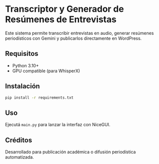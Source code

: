 # Transcriptor y Generador de Resúmenes de Entrevistas

Este sistema permite transcribir entrevistas en audio, generar resúmenes periodísticos con Gemini y publicarlos directamente en WordPress.

## Requisitos

- Python 3.10+
- GPU compatible (para WhisperX)

## Instalación

```bash
pip install -r requirements.txt
```

## Uso

Ejecutá `main.py` para lanzar la interfaz con NiceGUI.

## Créditos

Desarrollado para publicación académica o difusión periodística automatizada.